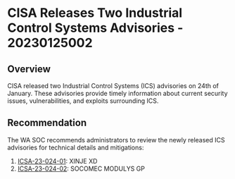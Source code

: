 # CISA Releases Two Industrial Control Systems Advisories - 20230125002

## Overview
CISA released two Industrial Control Systems (ICS) advisories on 24th of January. These advisories provide timely information about current security issues, vulnerabilities, and exploits surrounding ICS.

## Recommendation
The WA SOC recommends administrators to review the newly released ICS advisories for technical details and mitigations:
1. [ICSA-23-024-01](https://www.cisa.gov/uscert/ics/advisories/icsa-23-024-01): XINJE XD
2. [ICSA-23-024-02](https://www.cisa.gov/uscert/ics/advisories/icsa-23-024-02): SOCOMEC MODULYS GP